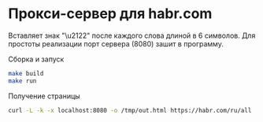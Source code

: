 # Прокси-сервер для habr.com

Вставляет знак "\u2122" после каждого слова длиной в 6 символов.
Для простоты реализации порт сервера (8080) зашит в программу.

Сборка и запуск
```sh
make build
make run
```

Получение страницы
```sh
curl -L -k -x localhost:8080 -o /tmp/out.html https://habr.com/ru/all
```
